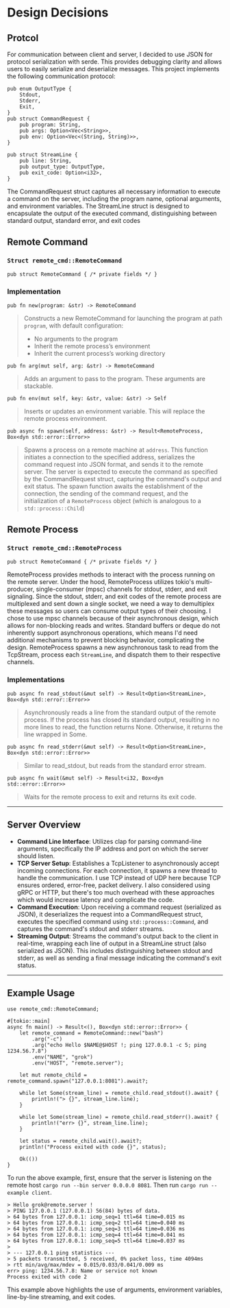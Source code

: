 
# Design Decisions
## Protcol
For communication between client and server, I decided to use JSON for protocol serialization with serde. This provides debugging clarity and allows users to easily serialize and deserialize messages. This project implements the following communication protocol:
```
pub enum OutputType {
    Stdout,
    Stderr,
    Exit,
}
pub struct CommandRequest {
    pub program: String,
    pub args: Option<Vec<String>>,
    pub env: Option<Vec<(String, String)>>,
}

pub struct StreamLine {
    pub line: String,
    pub output_type: OutputType,
    pub exit_code: Option<i32>,
}
```

The CommandRequest struct captures all necessary information to execute a command on the server, including the program name, optional arguments, and environment variables. The StreamLine struct is designed to encapsulate the output of the executed command, distinguishing between standard output, standard error, and exit codes

## Remote Command
###  `Struct remote_cmd::RemoteCommand`
```pub struct RemoteCommand { /* private fields */ }```

### Implementation
`pub fn new(program: &str) -> RemoteCommand`
> Constructs a new RemoteCommand for launching the program at path `program`, with default configuration:
> * No arguments to the program
> * Inherit the remote process’s environment
> * Inherit the current process’s working directory


`pub fn arg(mut self, arg: &str) -> RemoteCommand `
> Adds an argument to pass to the program. These arguments are stackable.


`pub fn env(mut self, key: &str, value: &str) -> Self `
> Inserts or updates an environment variable. This will replace the remote process environment.

`pub async fn spawn(self, address: &str) -> Result<RemoteProcess, Box<dyn std::error::Error>>`
> Spawns a process on a remote machine at `address`. This function initiates a connection to the specified address, serializes the command request into JSON format, and sends it to the remote server. The server is expected to execute the command as specified by the CommandRequest struct, capturing the command's output and exit status. The spawn function awaits the establishment of the connection, the sending of the command request, and the initialization of a `RemoteProcess` object (which is analogous to a `std::process::Child`)


## Remote Process
###  `Struct remote_cmd::RemoteProcess`
```pub struct RemoteCommand { /* private fields */ }```


RemoteProcess provides methods to interact with the process running on the remote server. Under the hood, RemoteProcess utilizes tokio's multi-producer, single-consumer (mpsc) channels for stdout, stderr, and exit signaling. Since the stdout, stderr, and exit codes of the remote process are multiplexed and sent down a single socket, we need a way to demultiplex these messages so users can consume output types of their choosing. I chose to use mpsc channels because of their asynchronous design, which allows for non-blocking reads and writes. Standard buffers or deque do not inherently support asynchronous operations, which means I'd need additional mechanisms to prevent blocking behavior, complicating the design. RemoteProcess spawns a new asynchronous task to read from the TcpStream, process each `StreamLine`, and dispatch them to their respective channels. 


### Implementations
`pub async fn read_stdout(&mut self) -> Result<Option<StreamLine>, Box<dyn std::error::Error>>`
> Asynchronously reads a line from the standard output of the remote process. If the process has closed its standard output, resulting in no more lines to read, the function returns None. Otherwise, it returns the line wrapped in Some.

`pub async fn read_stderr(&mut self) -> Result<Option<StreamLine>, Box<dyn std::error::Error>>`
> Similar to read_stdout, but reads from the standard error stream.

`pub async fn wait(&mut self) -> Result<i32, Box<dyn std::error::Error>>`
> Waits for the remote process to exit and returns its exit code.
- - - -
## Server Overview
* **Command Line Interface**: Utilizes clap for parsing command-line arguments, specifically the IP address and port on which the server should listen.
* **TCP Server Setup**: Establishes a TcpListener to asynchronously accept incoming connections. For each connection, it spawns a new thread to handle the communication. I use TCP instead of UDP here because TCP ensures ordered, error-free, packet delivery. I also considered using gRPC or HTTP, but there's too much overhead with these approaches which would increase latency and complicate the code. 
* **Command Execution**: Upon receiving a command request (serialized as JSON), it deserializes the request into a CommandRequest struct, executes the specified command using `std::process::Command`, and captures the command's stdout and stderr streams.
* **Streaming Output**: Streams the command's output back to the client in real-time, wrapping each line of output in a StreamLine struct (also serialized as JSON). This includes distinguishing between stdout and stderr, as well as sending a final message indicating the command's exit status.
- - - -
## Example Usage
```
use remote_cmd::RemoteCommand;

#[tokio::main]
async fn main() -> Result<(), Box<dyn std::error::Error>> {
    let remote_command = RemoteCommand::new("bash")
        .arg("-c")
        .arg("echo Hello $NAME@$HOST !; ping 127.0.0.1 -c 5; ping 1234.56.7.8")
        .env("NAME", "grok")
        .env("HOST", "remote.server");

    let mut remote_child = remote_command.spawn("127.0.0.1:8081").await?;

    while let Some(stream_line) = remote_child.read_stdout().await? {
        println!("> {}", stream_line.line);
    }

    while let Some(stream_line) = remote_child.read_stderr().await? {
        println!("err> {}", stream_line.line);
    }

    let status = remote_child.wait().await?;
    println!("Process exited with code {}", status);

    Ok(())
}

```

To run the above example, first, ensure that the server is listening on the remote host `cargo run --bin server 0.0.0.0 8081`. Then run `cargo run --example client`.
```
> Hello grok@remote.server !
> PING 127.0.0.1 (127.0.0.1) 56(84) bytes of data.
> 64 bytes from 127.0.0.1: icmp_seq=1 ttl=64 time=0.015 ms
> 64 bytes from 127.0.0.1: icmp_seq=2 ttl=64 time=0.040 ms
> 64 bytes from 127.0.0.1: icmp_seq=3 ttl=64 time=0.036 ms
> 64 bytes from 127.0.0.1: icmp_seq=4 ttl=64 time=0.041 ms
> 64 bytes from 127.0.0.1: icmp_seq=5 ttl=64 time=0.037 ms
> 
> --- 127.0.0.1 ping statistics ---
> 5 packets transmitted, 5 received, 0% packet loss, time 4094ms
> rtt min/avg/max/mdev = 0.015/0.033/0.041/0.009 ms
err> ping: 1234.56.7.8: Name or service not known
Process exited with code 2
```

This example above highlights the use of arguments, environment variables, line-by-line streaming, and exit codes.
